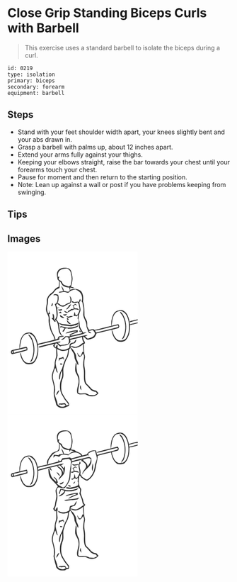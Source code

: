 # Close Grip Standing Biceps Curls with Barbell
> This exercise uses a standard barbell to isolate the biceps during a curl.

``` 
id: 0219 
type: isolation 
primary: biceps 
secondary: forearm 
equipment: barbell 
``` 

## Steps

 - Stand with your feet shoulder width apart, your knees slightly bent and your abs drawn in.
 - Grasp a barbell with palms up, about 12 inches apart.
 - Extend your arms fully against your thighs.
 - Keeping your elbows straight, raise the bar towards your chest until your forearms touch your chest.
 - Pause for moment and then return to the starting position.
 - Note: Lean up against a wall or post if you have problems keeping from swinging.

## Tips


## Images

<svg width="221pt" height="275pt" viewBox="0 0 221 275" xmlns="http://www.w3.org/2000/svg">
  <g fill="#FFF">
    <path d="M0 0h221v114.45c-4 1.11-8.07 1.99-12.15 2.77-.38.43-1.12 1.3-1.5 1.73-1.54-7.01-3.58-15.25-10.38-18.99-3.6-2.25-7.9-.91-11.57.37-4.22 1.83-6.19 6.4-7.55 10.5-1.64 4.73-2.13 9.77-1.68 14.74-9.69 1.55-18.9 5.29-28.61 6.61-2.53-2.45-6.07-.08-9.05-.04-1.05-1.77-2.23-3.47-3.07-5.35-.42-3.22.41-6.6-.84-9.69-1.35-3.32-3.9-6.3-3.93-10.03.01-7.75-.16-15.62-2.44-23.08.69-5.98.55-12.9-3.76-17.58-5.05-3.9-12.51-4.36-18.21-1.63.08-1.04.25-3.13.34-4.17 2.41.68 4.88 1.18 7.39 1.36-1.62-1.82-4.04-2.16-6.27-2.73 1.43-3.87 2.12-7.95 2.62-12.03.6-4.48-1.25-8.77-1.88-13.15-.6-3.9-4.51-6.72-8.34-6.76-5.07-.52-11.09.1-14.29 4.6-3.24 4.38-1.32 9.99-.81 14.91.92 1.03 1.84 2.07 2.75 3.1-.12 3.07-.29 6.14-.56 9.21-1.76.91-3.56 1.78-5.16 2.96-2.69 2.02-3.79 5.55-6.75 7.27-4.93 3.08-8.89 8.56-8.42 14.59.48 5.21-2.28 10.16-1.36 15.35.73 5.17 5.27 9.22 4.45 14.71-.69 5.81 1.29 11.32 2.51 16.91 1.54 6.35 6.4 11.32 7.54 17.83-9.34 3-19.03 4.69-28.5 7.2-1.34-6.41-3.91-13.01-9.08-17.29-3.92-3.17-9.39-1.76-13.52.14-7.27 5.89-8.55 16.16-8.5 24.95-4.13.92-8.25 1.91-12.4 2.75-3.38.75-2.46 8.01 1.25 6.65 8.19-1.97 16.55-3.54 24.48-6.35.32-1.95.28-4.85-1.67-5.86-3.78.55-7.43 1.78-11.15 2.61 1.61-7.36 1.34-15.85 6.83-21.71 2.3-2.83 6.18-2.87 9.42-3.81 3.25 1.88 6.74 3.83 8.62 7.25 6.13 10.87 7.05 24.77 1.6 36.11-1.24 2.44-2.93 4.92-5.47 6.13-3.14.56-6.53 1.15-9.67.26-4.34-2.07-6.69-6.66-8.14-11.02-.81-2.08-1.08-4.54-2.86-6.08.82 6.53 3.17 13.38 8.31 17.77 3.6 3.16 8.8 1.86 13.01 1.05 3.8-1.88 5.81-5.95 7.35-9.69 2.98-7.04 2.48-14.85 2.05-22.3 9.11-1.84 18.1-4.22 27.16-6.32 3.02-.72 6.08-1.43 8.94-2.69.08-1.27-.03-2.55 0-3.81 2.78-.48 5.75-.34 8.28-1.76-1.15-.32-2.3-.61-3.46-.86-1.61-2.52-3.3-5.09-3.9-8.07-1.14-4.26-.56-8.76-1.91-12.99 2.23 1.82 4.7 3.7 7.72 3.71 5.74.25 11.58 2.69 17.24.5 3.11-1.17 8.02-.82 8.64-5.03-4.72 1.8-9.62 3.33-14.68 3.7-3.35-.33-6.64-1.18-10.03-1.26-3.14.1-5.88-1.64-8.92-2.1a85.531 85.531 0 0 0-4.1-5.87c3.64-5.76 1.85-12.55 1.49-18.87 1.36-.58 2.72-1.17 4.04-1.85-.99.23-2.97.69-3.97.93-.66-1.45-1.34-2.89-2.03-4.32l1.56-2.84c3.67 2.85 8.23 7.22 13.16 4.43 2.74-2.16 5.88-3.54 9.1-4.82 3.9-3.44 2.89-9.55-.92-12.63 1.29 3.6 2.18 7.44.82 11.17-2.45.87-5.07 1.46-7.2 3.02-1.55.98-3.11 2.24-5.06 2.15-3.05.3-5.23-2.27-7.53-3.84H84.8c2.27-4.44 2.68-9.55 1.23-14.3-2.72-.91-6.32-1.99-8.31.81 1.24-.12 2.48-.27 3.71-.44l3.78 1.65c-.12 4.79.8 11.87-4.88 13.85 2.82 6.06 2.71 12.77 3.11 19.29-.01 2.81-1.93 5.1-3.09 7.51.57.26 1.73.77 2.3 1.03 4.97 6.05 2.6 14.39 5.76 21.14.94 2.09 2.71 3.62 4.27 5.23-2.85-.64-5.58-.13-7.37 2.43l2.12 1.35c-.56-.15-1.11-.31-1.65-.48-.97 1.49-2.76 1.82-4.29 2.45-.38-4.3-2.9-7.82-4.73-11.57-2.8-5.34-3.56-11.4-4.87-17.2.23-4.85.13-9.75-1.74-14.33l2.26.24c-.71-2.45-1.28-4.94-2.15-7.35l.28 4.28c-.51.64-1.02 1.29-1.54 1.93-1.82-4.61-2.53-9.82-.95-14.6 1.17-3.27.46-6.78 1.06-10.13.91-3.59 3.73-6.31 6.71-8.32 2.83-1.84 4.15-5.12 6.63-7.31 1.8-1.33 3.92-2.12 5.91-3.1.16-3.77.44-7.54.39-11.32 1.96 2.22 3.15 4.98 5.05 7.23 3.19 2.4 7.23 3.33 11.17 3.35.12 2.11 1.36 4.44.09 6.41-2.82 2.08-6.39-.53-9.55-.44.1-3.52-2.1-6.32-4.41-8.72 1.19 2.97 2.43 5.93 3.5 8.95-2.3.4-4.6.84-6.9 1.2-.06.4-.17 1.19-.22 1.59 2.26-.37 4.49-.91 6.76-1.25 2.97-.52 5.73.99 8.62 1.34 1.75-.64 2.82-2.3 4.29-3.36 2.62-1.27 5.47-1.94 8.31-2.52 3.37 1.76 7.07 3.45 8.96 6.97 2.55 3.94 2.8 8.96 1.5 13.38.34.52 1.03 1.55 1.37 2.06.36 3.68 1.65 7.22 1.74 10.93.21 3.26-.35 6.5-.4 9.76.52 6.44 5.68 11.6 5.33 18.19-.06 3.45 2.27 6.3 2.79 9.65.34 2.65 3.39 3.63 5.68 2.95-1.53-1.06-3.1-2.07-4.64-3.09 2.35-.75 4.72-1.43 7.1-2.06 1.28 2.29 4.44 4.49 3.18 7.41-1.95 4.82-7.49 6-11.99 7.18-1.6-1.05-2.97-2.41-4.47-3.59 1.49-.6 2.95-1.28 4.32-2.14-4.48-.47-8.69 1.37-13.02 2.17-5.88 1.2-11.64 2.9-17.52 4.11l.28-2.85c9.5-3.16 20.16-3.09 28.84-8.46-2.05.07-4.07.34-6.08.67-1.91-4.39-5.76-8.04-5.85-13.07-.14-3.31-.55-6.64-2-9.66.26-2.42.39-4.85.71-7.26.51-3.1 2.71-5.77 2.71-8.96-.72-4.3-1.63-8.57-1.99-12.92.74-.65 1.49-1.29 2.24-1.93-.23-.9-.71-2.71-.94-3.62-.92 1.73-1.66 3.54-2.24 5.4-2.41-.63-4.85-.31-7.19.46-1.3-.57-2.59-1.16-3.88-1.75-.24.4-.74 1.18-.98 1.57 3.1 2.05 6.7 1.84 9.97.23 2.58 2.48 2.21 6.38 3.07 9.62 1.24 4.61-1.54 8.75-3.9 12.43-.68-.13-2.03-.38-2.7-.51-.43-1.78-.93-3.55-1.57-5.27-.54 2.4-1.01 4.81-1.51 7.21.66-.15 1.99-.46 2.65-.62l1.99 1.31c.65-.57 1.95-1.72 2.6-2.3-.09 1.95-.1 3.93-.61 5.82 3.24 3.13 1.26 7.96 2.01 11.89.18 4.86 3.4 8.66 6 12.48-4.13 1.88-8.73 2.08-13.05 3.31-2.55.56-5.25 1.74-7.8.59 4.39-1.86 8.83-3.61 13.26-5.38-.06-1.08-.1-2.15-.14-3.22-5.9.27-11.74 1.45-17.34 3.3-1.39.38-2.41 1.44-3.46 2.34 6.33-.99 12.38-3.85 18.89-3.58-3.91 1.96-8.04 3.42-11.9 5.46.2.97.4 1.95.61 2.92-2.48-.2-4.96-.25-7.44-.38-1.39 1.24-2.78 2.49-4.07 3.84-1.25.66-2.49 1.34-3.7 2.07 3.82 1.06 6.36-2.02 8.36-4.71.93.17 2.77.51 3.69.69 1.54 3.48 2.44 7.67.06 10.99-4.38 1.09-8.84 2.01-13.36 2.25a44.692 44.692 0 0 0-4.22-3.7c1.4-.64 4.78.35 4.38-2.12-2.33-.09-4.61.5-6.85 1.04-9.06 2.23-18.14 4.32-27.19 6.59-1.01.47-3.02.42-2.54 2.05 1.45.71 2.99-.07 4.45-.35 7.59-2.19 15.29-4.01 23.01-5.69a322.31 322.31 0 0 1-3.35 3.09c1.11 2.33 2.83 4.48 5.54 4.87-.55 4.39.37 8.8-.03 13.19-1.16 4.28-2.6 8.53-2.72 13.01.06 7.67-5.06 14.37-4.72 22.09.58 7.76 4.65 15.08 3.55 23-1.69 8.34 2.37 16.2 3.98 24.2 3.49 5.58 11.95 6.59 17.31 3.18 1.82-.53 4.75-.85 4.49-3.44-.26-4.58-4.69-7.24-6.79-10.96-2.4-4.58-6.02-8.74-6.46-14.1-.79-6.7-.03-13.67 2.59-19.91 2.19-5.97-.38-12.44 1.29-18.5.78-3.3 2.07-6.45 3.09-9.69.97-3.18 3.31-5.73 4.31-8.9 1.2-3.59 1.46-7.39 1.6-11.15.89-.94 1.78-1.87 2.67-2.81 1.39 3.13 3.32 5.96 5.11 8.87 1.84 2.94.98 6.67 2.3 9.8 1.54 3.68 3.03 7.44 5.57 10.58.95-3.36-.74-6.31-2.11-9.21-1.7-3.42-.71-7.6-2.8-10.87-1.61-2.74-3.07-5.67-5.49-7.8-1.18-1.25-2.87-2.27-2.75-4.29 2.68.97 5.2 3.02 8.22 2.61 4.94-.29 9.33-2.97 13.11-5.97.26 4.28.48 8.57.79 12.86-.49.03-1.48.1-1.97.13-.78 2.32-1.34 4.84-3.02 6.72-2.77-.23-3.98-2.86-4.94-5.08-.19.04-.57.13-.75.17 1.03 2.18 1.4 5.1 3.74 6.31 3.39.28 4.7-3.37 6.28-5.63.77 1.87 2.01 3.73 1.65 5.86-1 6.45-2.26 13.11-.85 19.59 1.91 8.47-.98 17.54 2.64 25.69 2.75 2.9 5.74 5.59 8.16 8.79 2.37 3.21 6.23 4.71 10.08 5.16.74.94 1.47 1.9 2.19 2.86-1.74.92-3.4 2.02-5.24 2.73-2.61.16-5.21-.29-7.81-.37-2.6-1.24-5.19-2.93-8.19-2.74-3.67-.18-7.83 1.31-10.98-1.25.33-4.56.52-9.2 1.99-13.57.15-4.01.38-8.06-.12-12.06-.45-3.52-3.24-6.21-3.7-9.73-.71-4.22-1.49-8.53-.71-12.81-.44-.8-.9-1.59-1.35-2.38-.82 4.62-1.59 9.36-1.08 14.06 1.49 4.87 5.16 8.93 5.45 14.19 1.6 7.9-4.07 15.4-1.94 23.24 4.37 4.72 11.01-.24 15.92 2.97 6.29 3.52 15.8 3.51 20.01-3.17-1.22-1.36-2.29-2.9-3.79-3.97-3.12-.82-6.54-1.38-8.69-4.05-2.6-3.14-5.62-5.9-8.42-8.83-3.22-7.88-.8-16.68-2.3-24.88-1.27-5.92-1.17-12.13.17-18.03.83-3.26-1.44-6.21-1.33-9.45.01-4.61-.12-9.23-.9-13.78.58-.25 1.72-.74 2.3-.98-.05-.86-.09-1.7-.13-2.55-2.33-2.48-2.64-5.91-3.23-9.09 3.56.77 4.94 5.39 8.86 5.32 3.15-.6 6.25-1.54 9.2-2.78 2.65-1.81 3.91-4.98 5.04-7.87 8.48-2.15 17.03-3.98 25.47-6.28.85 7.5 3.82 15.63 10.61 19.67 3.91 1.26 8.66.85 12.33-1.01 7.41-6.59 8.49-17.42 8.35-26.75a82.79 82.79 0 0 0 13.03-2.97V275H0V0m74.13 91.89c.53-.07 1.59-.19 2.12-.26.15-1.5 1.21-3.08.55-4.55-1.77.9-1.89 3.19-2.67 4.81m40.34-3.39c-1.36 1.12-2.52 2.73-4.51 2.1 1.86 1.58 2.82 3.85 2.1 6.27-1.33.06-2.65.11-3.98.16-1.07 1.46-2.61 2.37-4.37 2.75-.64.87-1.26 1.74-1.88 2.62-1.95-.81-3.87-1.74-5.86-2.47 1.05 2.22 3.06 3.47 5.47 3.66 1.53-1.39 3.36-2.4 5.39-2.84.35-.39 1.05-1.16 1.41-1.54 1.83-.25 3.6-.82 5.13-1.89 2.69.14 5.37.52 7.91 1.48-.74-3.51-4.81-2.82-7.48-3-.08-1.51-.84-2.79-1.75-3.95.9-.76 1.8-1.52 2.69-2.28 1.09.5 2.2.98 3.32 1.44-.91-1.12-1.9-2.81-3.59-2.51m-10.87 3.87c-.84 2.2-3.37 3.16-3.88 5.51 3.92-1.74 6.3-5.33 8.39-8.9-2.04.28-3.67 1.51-4.51 3.39m-17.49 5.38c.93 3.38 4.56 1.55 6.87 1.07l-1.11-1.79c-1.83.79-3.8.94-5.76.72m.58 5.99c1.86.11 3.72.16 5.58.21-.8-.92-1.61-1.83-2.42-2.74-1.06.84-2.12 1.67-3.16 2.53m-9.68 1.13c-.47 2.15-.1 4.32.38 6.43L75 112.65c1.83 2.02 3.53 4.15 5.37 6.16 3.23-.29-.13-2.93-.92-4.23-.56-3.13.62-7.77-2.44-9.71m17.43 1.24c1.23 3.15 5.49 2.39 6.44-.55-2.14.22-4.29.4-6.44.55m-5.23 1.03c-.62 3.78 4.17 5.64 7.22 4.63-2.12-1.94-4.84-3.05-7.22-4.63m16.25 2.11c-1.76 1.27-3.76.23-5.63-.08 1.2 1.27 2.69 3.41 4.71 2.48 2.09-1.26 4.81-.86 6.68-2.51-1.89-.34-3.96-.92-5.76.11m-4.44 3.48c-.67 1.38 1.26 3.3 2.62 2.81.46-1.33-1.13-3.76-2.62-2.81m-.2 2.83c-.03 3.3 3.12 7.82 6.84 6.73-2.41-2.11-4.72-4.33-6.84-6.73m16.13 10.73c-5.1 1.59-10.46 2.59-15.82 2.11-3.86-.46-7.43-2.2-11.33-2.46.06.83.18 2.49.25 3.33.35-.5 1.05-1.48 1.4-1.98 1.82.66 3.63 1.35 5.35 2.23-1.1 1.8-2.32 3.51-3.53 5.23l1.46.85c1.53-1.56 2.64-3.43 3.29-5.51 1.15-.21 2.31-.45 3.47-.69 1.08 1.46 2.98.93 4.52.95 4.66-.29 9.38-1.33 13.46-3.67.13-.61.39-1.84.52-2.46-.97.75-1.83 1.71-3.04 2.07m5.39 7.1c-.87 1.14.69 3.35 2.05 2.49-.05-1.4-.73-2.23-2.05-2.49m-87.22 6.84c1.86 3.35 4.98 5.92 6.12 9.67 4.39 11.73 4.32 25.98-2.82 36.64 3.01-.48 4.09-3.5 4.97-5.99 3.62-10.84 3.01-23.05-1.57-33.51-1.5-2.82-3.13-6.37-6.7-6.81m69.1 1.05c.57.58.57.58 0 0m21.48 92.97c-.75-2.71-1.25-5.48-1.26-8.3-2.43 2.29-1.4 6.61 1.26 8.3z"/>
    <path d="M89.46 31.39c3.59-2.93 8.38-2.95 12.77-2.78 2.07 1.84 4.75 3.6 5.08 6.61.69 4.24 2.32 8.46 1.51 12.82-.52 2.94-.73 5.95-1.63 8.8-1.02.76-2.14 1.38-3.23 2.04-2.66-.87-5.35-1.69-7.92-2.83-2.37-1.08-3.2-3.74-4.16-5.95-1.66-.99-3.38-1.94-4.81-3.25-.3-1.71.59-3.3 1.03-4.9-.61.14-1.84.41-2.45.55-.5-3.98.17-8.73 3.81-11.11zM184.49 102.49c3.47-1.82 8.25-3.42 11.65-.63 6.07 3.2 8.13 10.38 9.55 16.58 1.24 9.29 1.25 19.84-4.46 27.75-2.71 3.95-7.91 4.22-12.23 3.85-3.6-1.51-6.44-4.58-8.08-8.08-1.6-3.17-1.96-6.81-3.85-9.84 3.88-1.2 7.88-1.94 11.74-3.2.31-.97.62-1.95.94-2.93-.49-1.13-.98-2.27-1.46-3.4-3.93.76-7.78 1.89-11.71 2.62 1.47-7.78 1.3-17.18 7.91-22.72m6.44-.78c.25 2.45 2.51 3.84 3.69 5.82 7.21 12.39 7.32 28.78-.68 40.84 3.8-.91 4.63-5.32 5.92-8.44 3.07-11.61 1.87-24.72-4.75-34.92-.96-1.58-2.53-2.58-4.18-3.3zM207.13 119.47c4.58-1.37 9.27-2.29 13.87-3.55v3.7c-4.35 1.13-8.79 1.9-13.11 3.18l-.76-3.33z"/>
    <path d="M151.45 133.16c11.66-2.26 23.02-5.97 34.65-8.41 1.73-1.03 3.01 2.05 1.41 2.68-12.13 3.65-24.61 5.92-36.8 9.34-.5-.66-1.5-1.99-2-2.65.35-.51.72-1 1.09-1.49l1.65.53zM106.39 149.19c6.76-1.53 13.69-2.44 20.22-4.9.21 3.32.51 6.88 3.11 9.32-2.12.9-4.07 2.13-5.8 3.65-2.57 2.24-5.89 3.25-9.12 4.09-2.57-.94-5.2-1.89-7.98-1.85.57-3.54 4.32-3.96 7.15-4.65 1.87-1.37 2.32-3.86 2.95-5.96-2.28.41-2.74 3.01-3.9 4.63-2.5.35-5.27.69-7.08 2.66-.57 2.11-.68 4.32-1.02 6.47-3.48 2.38-7.78 3.72-12 3.26-2.74-.59-5.24-1.94-7.85-2.93 0-1.8-.01-3.6-.04-5.4-2.33.27-2.4 2.97-3.41 4.58a313.1 313.1 0 0 1-1.8-2.65c.79-1.45 1.46-2.96 2.02-4.51 3.73-.24 4.87 4.4 8.24 5.37.94-1.14 2.34-1.64 3.81-1.38 4.51-.05 9.69-1.09 12.28-5.21 1.3-1.27.47-3.1.22-4.59zM10.39 167.44c7.38-.79 14.39-3.46 21.7-4.48.16.56.48 1.66.64 2.22-7.08 2.5-14.63 3.49-21.74 5.97l-.6-3.71z"/>
    <path d="M84.02 164.75c2.68.85 5.18 2.22 7.87 3.06 3.72.67 7.45-.55 11.03-1.44-.26 4.3-1.03 8.67-2.83 12.6-3.79 5.75-5.29 12.57-7.5 19.01-2.27 4.09-4.51 8.38-4.86 13.14-.05 1.87-.66 4.16 1.12 5.49 1.25-5.12.37-10.95 4.02-15.26.08 3.23.3 6.49-.06 9.71-.78 3.39-2.78 6.39-3.27 9.86-.97 6.5-.65 13.38 1.95 19.48 2.06 3.31 3.9 6.76 5.91 10.11 2.44 2.6 4.66 5.39 6.38 8.53-1.19.51-2.42.91-3.68 1.19-.99-1.54-1.73-4.53-4.2-3.66-2.78.56-5.63.25-8.42.6-.17.42-.53 1.25-.71 1.66.95-.18 1.9-.35 2.86-.52 3 2.05 7.32-2.14 9.13 1.95-4.03 3.66-10.68 2.34-13.66-2-.47-6.07-3.91-11.35-5.05-17.27-.01-2.69 1.04-5.28.96-7.97-.29-6.02-2.3-11.73-3.64-17.55-1.38-6.5 1.02-13 3.62-18.86 1.93 2.32 1.19 7.12 4.45 8.1-1.64-5.11-2.98-10.32-3.75-15.63.13-4.55 2.33-8.62 3.28-12.98.1-3.81-.69-7.57-.95-11.35m3.49 15.04c-.19 1.81-.35 3.64-.42 5.47.69-1.14 1.35-2.29 2.01-3.43 1.72-.39 3.42-.85 5.09-1.39.67 1.05 1.4 2.06 2.19 3.04-.38-1.88-1.02-3.69-1.7-5.47-2.19 1.27-4.63 1.93-7.17 1.78m1.66 9.34c.15.49.44 1.48.58 1.98.91-.07 2.72-.2 3.63-.27-.28-2.23-2.63-1.51-4.21-1.71m-6.42 53.59c2.94-1.87 3.77-5.36 5.54-8.14-3.63.49-4.65 5.15-5.54 8.14zM8.2 168.31c1.43-.04 1.26 2.4.5 3.15-1.39.01-1.37-2.44-.5-3.15z"/>
  </g>
  <g fill="#333">
    <path d="M85.83 31.9c3.2-4.5 9.22-5.12 14.29-4.6 3.83.04 7.74 2.86 8.34 6.76.63 4.38 2.48 8.67 1.88 13.15-.5 4.08-1.19 8.16-2.62 12.03 2.23.57 4.65.91 6.27 2.73-2.51-.18-4.98-.68-7.39-1.36-.09 1.04-.26 3.13-.34 4.17 5.7-2.73 13.16-2.27 18.21 1.63 4.31 4.68 4.45 11.6 3.76 17.58 2.28 7.46 2.45 15.33 2.44 23.08.03 3.73 2.58 6.71 3.93 10.03 1.25 3.09.42 6.47.84 9.69.84 1.88 2.02 3.58 3.07 5.35 2.98-.04 6.52-2.41 9.05.04 9.71-1.32 18.92-5.06 28.61-6.61-.45-4.97.04-10.01 1.68-14.74 1.36-4.1 3.33-8.67 7.55-10.5 3.67-1.28 7.97-2.62 11.57-.37 6.8 3.74 8.84 11.98 10.38 18.99.38-.43 1.12-1.3 1.5-1.73 4.08-.78 8.15-1.66 12.15-2.77v1.47c-4.6 1.26-9.29 2.18-13.87 3.55l.76 3.33c4.32-1.28 8.76-2.05 13.11-3.18v1.33a82.79 82.79 0 0 1-13.03 2.97c.14 9.33-.94 20.16-8.35 26.75-3.67 1.86-8.42 2.27-12.33 1.01-6.79-4.04-9.76-12.17-10.61-19.67-8.44 2.3-16.99 4.13-25.47 6.28-1.13 2.89-2.39 6.06-5.04 7.87a46.046 46.046 0 0 1-9.2 2.78c-3.92.07-5.3-4.55-8.86-5.32.59 3.18.9 6.61 3.23 9.09.04.85.08 1.69.13 2.55-.58.24-1.72.73-2.3.98.78 4.55.91 9.17.9 13.78-.11 3.24 2.16 6.19 1.33 9.45-1.34 5.9-1.44 12.11-.17 18.03 1.5 8.2-.92 17 2.3 24.88 2.8 2.93 5.82 5.69 8.42 8.83 2.15 2.67 5.57 3.23 8.69 4.05 1.5 1.07 2.57 2.61 3.79 3.97-4.21 6.68-13.72 6.69-20.01 3.17-4.91-3.21-11.55 1.75-15.92-2.97-2.13-7.84 3.54-15.34 1.94-23.24-.29-5.26-3.96-9.32-5.45-14.19-.51-4.7.26-9.44 1.08-14.06.45.79.91 1.58 1.35 2.38-.78 4.28 0 8.59.71 12.81.46 3.52 3.25 6.21 3.7 9.73.5 4 .27 8.05.12 12.06-1.47 4.37-1.66 9.01-1.99 13.57 3.15 2.56 7.31 1.07 10.98 1.25 3-.19 5.59 1.5 8.19 2.74 2.6.08 5.2.53 7.81.37 1.84-.71 3.5-1.81 5.24-2.73-.72-.96-1.45-1.92-2.19-2.86-3.85-.45-7.71-1.95-10.08-5.16-2.42-3.2-5.41-5.89-8.16-8.79-3.62-8.15-.73-17.22-2.64-25.69-1.41-6.48-.15-13.14.85-19.59.36-2.13-.88-3.99-1.65-5.86-1.58 2.26-2.89 5.91-6.28 5.63-2.34-1.21-2.71-4.13-3.74-6.31.18-.04.56-.13.75-.17.96 2.22 2.17 4.85 4.94 5.08 1.68-1.88 2.24-4.4 3.02-6.72.49-.03 1.48-.1 1.97-.13-.31-4.29-.53-8.58-.79-12.86-3.78 3-8.17 5.68-13.11 5.97-3.02.41-5.54-1.64-8.22-2.61-.12 2.02 1.57 3.04 2.75 4.29 2.42 2.13 3.88 5.06 5.49 7.8 2.09 3.27 1.1 7.45 2.8 10.87 1.37 2.9 3.06 5.85 2.11 9.21-2.54-3.14-4.03-6.9-5.57-10.58-1.32-3.13-.46-6.86-2.3-9.8-1.79-2.91-3.72-5.74-5.11-8.87-.89.94-1.78 1.87-2.67 2.81-.14 3.76-.4 7.56-1.6 11.15-1 3.17-3.34 5.72-4.31 8.9-1.02 3.24-2.31 6.39-3.09 9.69-1.67 6.06.9 12.53-1.29 18.5-2.62 6.24-3.38 13.21-2.59 19.91.44 5.36 4.06 9.52 6.46 14.1 2.1 3.72 6.53 6.38 6.79 10.96.26 2.59-2.67 2.91-4.49 3.44-5.36 3.41-13.82 2.4-17.31-3.18-1.61-8-5.67-15.86-3.98-24.2 1.1-7.92-2.97-15.24-3.55-23-.34-7.72 4.78-14.42 4.72-22.09.12-4.48 1.56-8.73 2.72-13.01.4-4.39-.52-8.8.03-13.19-2.71-.39-4.43-2.54-5.54-4.87 1.12-1.02 2.24-2.05 3.35-3.09-7.72 1.68-15.42 3.5-23.01 5.69-1.46.28-3 1.06-4.45.35-.48-1.63 1.53-1.58 2.54-2.05 9.05-2.27 18.13-4.36 27.19-6.59 2.24-.54 4.52-1.13 6.85-1.04.4 2.47-2.98 1.48-4.38 2.12 1.47 1.14 2.89 2.37 4.22 3.7 4.52-.24 8.98-1.16 13.36-2.25 2.38-3.32 1.48-7.51-.06-10.99-.92-.18-2.76-.52-3.69-.69-2 2.69-4.54 5.77-8.36 4.71 1.21-.73 2.45-1.41 3.7-2.07 1.29-1.35 2.68-2.6 4.07-3.84 2.48.13 4.96.18 7.44.38-.21-.97-.41-1.95-.61-2.92 3.86-2.04 7.99-3.5 11.9-5.46-6.51-.27-12.56 2.59-18.89 3.58 1.05-.9 2.07-1.96 3.46-2.34 5.6-1.85 11.44-3.03 17.34-3.3.04 1.07.08 2.14.14 3.22-4.43 1.77-8.87 3.52-13.26 5.38 2.55 1.15 5.25-.03 7.8-.59 4.32-1.23 8.92-1.43 13.05-3.31-2.6-3.82-5.82-7.62-6-12.48-.75-3.93 1.23-8.76-2.01-11.89.51-1.89.52-3.87.61-5.82-.65.58-1.95 1.73-2.6 2.3l-1.99-1.31c-.66.16-1.99.47-2.65.62.5-2.4.97-4.81 1.51-7.21.64 1.72 1.14 3.49 1.57 5.27.67.13 2.02.38 2.7.51 2.36-3.68 5.14-7.82 3.9-12.43-.86-3.24-.49-7.14-3.07-9.62-3.27 1.61-6.87 1.82-9.97-.23.24-.39.74-1.17.98-1.57 1.29.59 2.58 1.18 3.88 1.75 2.34-.77 4.78-1.09 7.19-.46.58-1.86 1.32-3.67 2.24-5.4.23.91.71 2.72.94 3.62-.75.64-1.5 1.28-2.24 1.93.36 4.35 1.27 8.62 1.99 12.92 0 3.19-2.2 5.86-2.71 8.96-.32 2.41-.45 4.84-.71 7.26 1.45 3.02 1.86 6.35 2 9.66.09 5.03 3.94 8.68 5.85 13.07 2.01-.33 4.03-.6 6.08-.67-8.68 5.37-19.34 5.3-28.84 8.46l-.28 2.85c5.88-1.21 11.64-2.91 17.52-4.11 4.33-.8 8.54-2.64 13.02-2.17-1.37.86-2.83 1.54-4.32 2.14 1.5 1.18 2.87 2.54 4.47 3.59 4.5-1.18 10.04-2.36 11.99-7.18 1.26-2.92-1.9-5.12-3.18-7.41-2.38.63-4.75 1.31-7.1 2.06 1.54 1.02 3.11 2.03 4.64 3.09-2.29.68-5.34-.3-5.68-2.95-.52-3.35-2.85-6.2-2.79-9.65.35-6.59-4.81-11.75-5.33-18.19.05-3.26.61-6.5.4-9.76-.09-3.71-1.38-7.25-1.74-10.93-.34-.51-1.03-1.54-1.37-2.06 1.3-4.42 1.05-9.44-1.5-13.38-1.89-3.52-5.59-5.21-8.96-6.97-2.84.58-5.69 1.25-8.31 2.52-1.47 1.06-2.54 2.72-4.29 3.36-2.89-.35-5.65-1.86-8.62-1.34-2.27.34-4.5.88-6.76 1.25.05-.4.16-1.19.22-1.59 2.3-.36 4.6-.8 6.9-1.2-1.07-3.02-2.31-5.98-3.5-8.95 2.31 2.4 4.51 5.2 4.41 8.72 3.16-.09 6.73 2.52 9.55.44 1.27-1.97.03-4.3-.09-6.41-3.94-.02-7.98-.95-11.17-3.35-1.9-2.25-3.09-5.01-5.05-7.23.05 3.78-.23 7.55-.39 11.32-1.99.98-4.11 1.77-5.91 3.1-2.48 2.19-3.8 5.47-6.63 7.31-2.98 2.01-5.8 4.73-6.71 8.32-.6 3.35.11 6.86-1.06 10.13-1.58 4.78-.87 9.99.95 14.6.52-.64 1.03-1.29 1.54-1.93l-.28-4.28c.87 2.41 1.44 4.9 2.15 7.35l-2.26-.24c1.87 4.58 1.97 9.48 1.74 14.33 1.31 5.8 2.07 11.86 4.87 17.2 1.83 3.75 4.35 7.27 4.73 11.57 1.53-.63 3.32-.96 4.29-2.45.54.17 1.09.33 1.65.48l-2.12-1.35c1.79-2.56 4.52-3.07 7.37-2.43-1.56-1.61-3.33-3.14-4.27-5.23-3.16-6.75-.79-15.09-5.76-21.14-.57-.26-1.73-.77-2.3-1.03 1.16-2.41 3.08-4.7 3.09-7.51-.4-6.52-.29-13.23-3.11-19.29 5.68-1.98 4.76-9.06 4.88-13.85l-3.78-1.65c-1.23.17-2.47.32-3.71.44 1.99-2.8 5.59-1.72 8.31-.81 1.45 4.75 1.04 9.86-1.23 14.3h1.62c2.3 1.57 4.48 4.14 7.53 3.84 1.95.09 3.51-1.17 5.06-2.15 2.13-1.56 4.75-2.15 7.2-3.02 1.36-3.73.47-7.57-.82-11.17 3.81 3.08 4.82 9.19.92 12.63-3.22 1.28-6.36 2.66-9.1 4.82-4.93 2.79-9.49-1.58-13.16-4.43l-1.56 2.84c.69 1.43 1.37 2.87 2.03 4.32 1-.24 2.98-.7 3.97-.93-1.32.68-2.68 1.27-4.04 1.85.36 6.32 2.15 13.11-1.49 18.87 1.45 1.89 2.81 3.86 4.1 5.87 3.04.46 5.78 2.2 8.92 2.1 3.39.08 6.68.93 10.03 1.26 5.06-.37 9.96-1.9 14.68-3.7-.62 4.21-5.53 3.86-8.64 5.03-5.66 2.19-11.5-.25-17.24-.5-3.02-.01-5.49-1.89-7.72-3.71 1.35 4.23.77 8.73 1.91 12.99.6 2.98 2.29 5.55 3.9 8.07 1.16.25 2.31.54 3.46.86-2.53 1.42-5.5 1.28-8.28 1.76-.03 1.26.08 2.54 0 3.81-2.86 1.26-5.92 1.97-8.94 2.69-9.06 2.1-18.05 4.48-27.16 6.32.43 7.45.93 15.26-2.05 22.3-1.54 3.74-3.55 7.81-7.35 9.69-4.21.81-9.41 2.11-13.01-1.05-5.14-4.39-7.49-11.24-8.31-17.77 1.78 1.54 2.05 4 2.86 6.08 1.45 4.36 3.8 8.95 8.14 11.02 3.14.89 6.53.3 9.67-.26 2.54-1.21 4.23-3.69 5.47-6.13 5.45-11.34 4.53-25.24-1.6-36.11-1.88-3.42-5.37-5.37-8.62-7.25-3.24.94-7.12.98-9.42 3.81-5.49 5.86-5.22 14.35-6.83 21.71 3.72-.83 7.37-2.06 11.15-2.61 1.95 1.01 1.99 3.91 1.67 5.86-7.93 2.81-16.29 4.38-24.48 6.35-3.71 1.36-4.63-5.9-1.25-6.65 4.15-.84 8.27-1.83 12.4-2.75-.05-8.79 1.23-19.06 8.5-24.95 4.13-1.9 9.6-3.31 13.52-.14 5.17 4.28 7.74 10.88 9.08 17.29 9.47-2.51 19.16-4.2 28.5-7.2-1.14-6.51-6-11.48-7.54-17.83-1.22-5.59-3.2-11.1-2.51-16.91.82-5.49-3.72-9.54-4.45-14.71-.92-5.19 1.84-10.14 1.36-15.35-.47-6.03 3.49-11.51 8.42-14.59 2.96-1.72 4.06-5.25 6.75-7.27 1.6-1.18 3.4-2.05 5.16-2.96.27-3.07.44-6.14.56-9.21-.91-1.03-1.83-2.07-2.75-3.1-.51-4.92-2.43-10.53.81-14.91m3.63-.51c-3.64 2.38-4.31 7.13-3.81 11.11.61-.14 1.84-.41 2.45-.55-.44 1.6-1.33 3.19-1.03 4.9 1.43 1.31 3.15 2.26 4.81 3.25.96 2.21 1.79 4.87 4.16 5.95 2.57 1.14 5.26 1.96 7.92 2.83 1.09-.66 2.21-1.28 3.23-2.04.9-2.85 1.11-5.86 1.63-8.8.81-4.36-.82-8.58-1.51-12.82-.33-3.01-3.01-4.77-5.08-6.61-4.39-.17-9.18-.15-12.77 2.78m95.03 71.1c-6.61 5.54-6.44 14.94-7.91 22.72 3.93-.73 7.78-1.86 11.71-2.62.48 1.13.97 2.27 1.46 3.4-.32.98-.63 1.96-.94 2.93-3.86 1.26-7.86 2-11.74 3.2 1.89 3.03 2.25 6.67 3.85 9.84 1.64 3.5 4.48 6.57 8.08 8.08 4.32.37 9.52.1 12.23-3.85 5.71-7.91 5.7-18.46 4.46-27.75-1.42-6.2-3.48-13.38-9.55-16.58-3.4-2.79-8.18-1.19-11.65.63m-33.04 30.67l-1.65-.53c-.37.49-.74.98-1.09 1.49.5.66 1.5 1.99 2 2.65 12.19-3.42 24.67-5.69 36.8-9.34 1.6-.63.32-3.71-1.41-2.68-11.63 2.44-22.99 6.15-34.65 8.41m-45.06 16.03c.25 1.49 1.08 3.32-.22 4.59-2.59 4.12-7.77 5.16-12.28 5.21-1.47-.26-2.87.24-3.81 1.38-3.37-.97-4.51-5.61-8.24-5.37-.56 1.55-1.23 3.06-2.02 4.51.59.88 1.19 1.76 1.8 2.65 1.01-1.61 1.08-4.31 3.41-4.58.03 1.8.04 3.6.04 5.4 2.61.99 5.11 2.34 7.85 2.93 4.22.46 8.52-.88 12-3.26.34-2.15.45-4.36 1.02-6.47 1.81-1.97 4.58-2.31 7.08-2.66 1.16-1.62 1.62-4.22 3.9-4.63-.63 2.1-1.08 4.59-2.95 5.96-2.83.69-6.58 1.11-7.15 4.65 2.78-.04 5.41.91 7.98 1.85 3.23-.84 6.55-1.85 9.12-4.09a21.51 21.51 0 0 1 5.8-3.65c-2.6-2.44-2.9-6-3.11-9.32-6.53 2.46-13.46 3.37-20.22 4.9m-96 18.25l.6 3.71c7.11-2.48 14.66-3.47 21.74-5.97-.16-.56-.48-1.66-.64-2.22-7.31 1.02-14.32 3.69-21.7 4.48m73.63-2.69c.26 3.78 1.05 7.54.95 11.35-.95 4.36-3.15 8.43-3.28 12.98.77 5.31 2.11 10.52 3.75 15.63-3.26-.98-2.52-5.78-4.45-8.1-2.6 5.86-5 12.36-3.62 18.86 1.34 5.82 3.35 11.53 3.64 17.55.08 2.69-.97 5.28-.96 7.97 1.14 5.92 4.58 11.2 5.05 17.27 2.98 4.34 9.63 5.66 13.66 2-1.81-4.09-6.13.1-9.13-1.95-.96.17-1.91.34-2.86.52.18-.41.54-1.24.71-1.66 2.79-.35 5.64-.04 8.42-.6 2.47-.87 3.21 2.12 4.2 3.66 1.26-.28 2.49-.68 3.68-1.19-1.72-3.14-3.94-5.93-6.38-8.53-2.01-3.35-3.85-6.8-5.91-10.11-2.6-6.1-2.92-12.98-1.95-19.48.49-3.47 2.49-6.47 3.27-9.86.36-3.22.14-6.48.06-9.71-3.65 4.31-2.77 10.14-4.02 15.26-1.78-1.33-1.17-3.62-1.12-5.49.35-4.76 2.59-9.05 4.86-13.14 2.21-6.44 3.71-13.26 7.5-19.01 1.8-3.93 2.57-8.3 2.83-12.6-3.58.89-7.31 2.11-11.03 1.44-2.69-.84-5.19-2.21-7.87-3.06M8.2 168.31c-.87.71-.89 3.16.5 3.15.76-.75.93-3.19-.5-3.15z"/>
    <path d="M74.13 91.89c.78-1.62.9-3.91 2.67-4.81.66 1.47-.4 3.05-.55 4.55-.53.07-1.59.19-2.12.26zM114.47 88.5c1.69-.3 2.68 1.39 3.59 2.51-1.12-.46-2.23-.94-3.32-1.44-.89.76-1.79 1.52-2.69 2.28.91 1.16 1.67 2.44 1.75 3.95 2.67.18 6.74-.51 7.48 3-2.54-.96-5.22-1.34-7.91-1.48-1.53 1.07-3.3 1.64-5.13 1.89-.36.38-1.06 1.15-1.41 1.54-2.03.44-3.86 1.45-5.39 2.84-2.41-.19-4.42-1.44-5.47-3.66 1.99.73 3.91 1.66 5.86 2.47.62-.88 1.24-1.75 1.88-2.62 1.76-.38 3.3-1.29 4.37-2.75 1.33-.05 2.65-.1 3.98-.16.72-2.42-.24-4.69-2.1-6.27 1.99.63 3.15-.98 4.51-2.1z"/>
    <path d="M103.6 92.37c.84-1.88 2.47-3.11 4.51-3.39-2.09 3.57-4.47 7.16-8.39 8.9.51-2.35 3.04-3.31 3.88-5.51zM86.11 97.75c1.96.22 3.93.07 5.76-.72l1.11 1.79c-2.31.48-5.94 2.31-6.87-1.07zM86.69 103.74c1.04-.86 2.1-1.69 3.16-2.53.81.91 1.62 1.82 2.42 2.74-1.86-.05-3.72-.1-5.58-.21zM190.93 101.71c1.65.72 3.22 1.72 4.18 3.3 6.62 10.2 7.82 23.31 4.75 34.92-1.29 3.12-2.12 7.53-5.92 8.44 8-12.06 7.89-28.45.68-40.84-1.18-1.98-3.44-3.37-3.69-5.82zM77.01 104.87c3.06 1.94 1.88 6.58 2.44 9.71.79 1.3 4.15 3.94.92 4.23-1.84-2.01-3.54-4.14-5.37-6.16l2.39-1.35c-.48-2.11-.85-4.28-.38-6.43zM94.44 106.11c2.15-.15 4.3-.33 6.44-.55-.95 2.94-5.21 3.7-6.44.55zM89.21 107.14c2.38 1.58 5.1 2.69 7.22 4.63-3.05 1.01-7.84-.85-7.22-4.63zM105.46 109.25c1.8-1.03 3.87-.45 5.76-.11-1.87 1.65-4.59 1.25-6.68 2.51-2.02.93-3.51-1.21-4.71-2.48 1.87.31 3.87 1.35 5.63.08zM101.02 112.73c1.49-.95 3.08 1.48 2.62 2.81-1.36.49-3.29-1.43-2.62-2.81zM100.82 115.56c2.12 2.4 4.43 4.62 6.84 6.73-3.72 1.09-6.87-3.43-6.84-6.73zM116.95 126.29c1.21-.36 2.07-1.32 3.04-2.07-.13.62-.39 1.85-.52 2.46-4.08 2.34-8.8 3.38-13.46 3.67-1.54-.02-3.44.51-4.52-.95-1.16.24-2.32.48-3.47.69-.65 2.08-1.76 3.95-3.29 5.51l-1.46-.85c1.21-1.72 2.43-3.43 3.53-5.23-1.72-.88-3.53-1.57-5.35-2.23-.35.5-1.05 1.48-1.4 1.98-.07-.84-.19-2.5-.25-3.33 3.9.26 7.47 2 11.33 2.46 5.36.48 10.72-.52 15.82-2.11zM122.34 133.39c1.32.26 2 1.09 2.05 2.49-1.36.86-2.92-1.35-2.05-2.49zM35.12 140.23c3.57.44 5.2 3.99 6.7 6.81 4.58 10.46 5.19 22.67 1.57 33.51-.88 2.49-1.96 5.51-4.97 5.99 7.14-10.66 7.21-24.91 2.82-36.64-1.14-3.75-4.26-6.32-6.12-9.67zM104.22 141.28c.57.58.57.58 0 0zM87.51 179.79c2.54.15 4.98-.51 7.17-1.78.68 1.78 1.32 3.59 1.7 5.47-.79-.98-1.52-1.99-2.19-3.04-1.67.54-3.37 1-5.09 1.39-.66 1.14-1.32 2.29-2.01 3.43.07-1.83.23-3.66.42-5.47zM89.17 189.13c1.58.2 3.93-.52 4.21 1.71-.91.07-2.72.2-3.63.27-.14-.5-.43-1.49-.58-1.98zM125.7 234.25c-2.66-1.69-3.69-6.01-1.26-8.3.01 2.82.51 5.59 1.26 8.3zM82.75 242.72c.89-2.99 1.91-7.65 5.54-8.14-1.77 2.78-2.6 6.27-5.54 8.14z"/>
  </g>
</svg>

<svg width="221pt" height="275pt" viewBox="0 0 221 275" xmlns="http://www.w3.org/2000/svg">
  <g fill="#FFF">
    <path d="M0 0h221v46.52c-5.06.83-10.11 1.91-14.89 3.82-1.55-6.38-3.43-13.47-8.99-17.57-4.32-3.28-10.4-1.72-14.62.83-6.31 6.11-7.6 15.71-7.32 24.1-6.8 1.6-13.57 3.34-20.3 5.2-1.49.23-2.56 1.31-3.6 2.28 9.72-1.53 19.08-4.79 28.66-7.03 2.59-.39 5.86-2.56 7.88.15-1.29 1.5-3.28 1.87-5.06 2.45-10.15 2.96-20.56 4.87-30.69 7.88-.63-2.44-1.2-4.91-1.63-7.39-6.09-1.24-12.65.84-15.66 6.53-2.49.72-5.02 1.31-7.55 1.88-2.63-5.49-9.53-5.2-13.44-9.23-2.02-.32-4.04-.62-6.06-.95 1.28-3.98 2.09-8.1 2.6-12.24.58-4.48-1.18-8.78-1.86-13.13-.61-3.92-4.5-6.77-8.37-6.79-5.05-.54-11.03.1-14.24 4.55-3.28 4.37-1.34 10-.85 14.92.92 1.04 1.85 2.09 2.77 3.14-.33 4.26.63 9.66-3.64 12.29-2.78.54-5.28 1.89-7.81 3.11-3.12 3.33-5.49 7.23-7.82 11.13-1.44 2.42-1.73 5.38-.9 8.07.29-.18.89-.55 1.19-.74.76-2.62.11-5.73 2.03-7.93 2.85-3.74 5.23-8.09 9.32-10.66 2.27-1.54 5.06-2.14 7.28-3.76 1.82-3.51 1.15-7.73 1.32-11.55 1.91 2.28 3.14 5.04 5.11 7.27 3.25 2.26 7.19 3.38 11.14 3.36.12.79.35 2.37.46 3.16.5-1.03 1-2.06 1.49-3.1 1.99.62 3.99 1.21 5.99 1.8-3.6.87-6.65 2.9-9.24 5.48-2.74-.2-5.38-1.05-8.11-1.39-.07-3.48-2.15-6.29-4.5-8.65 1.25 2.95 2.47 5.92 3.54 8.95-2.49.55-5.01 1.03-7.57 1.04l.12 1.36c-2.78-.48-5.61-.51-8.43-.47-.36 1.58-.7 3.17-.98 4.76 1.07-1.06 2.12-2.14 3.16-3.24 2.33.18 4.61.69 6.71 1.75 1.28-1.37 2.48-3.06 4.48-3.38 3.75-1.36 7.51.7 11.29.71 5.34-6.28 17.21-6.79 21.74.73-5.57 1.62-11.17 3.14-16.76 4.67-.59-.44-1.77-1.31-2.37-1.75-4.24.64-8.55.71-12.78 1.45-1.07 1.27-1.74 2.81-2.53 4.26l-2.12.84c-.68-.96-1.37-1.91-2.07-2.85l-.08 3.19c-5.63 1.34-11.18 2.99-16.73 4.62-6.18 1.19-12.31 2.68-18.38 4.36-1.19-6.19-3.4-12.59-8.47-16.69-3.77-3.76-9.74-2.51-13.96-.31-7.52 5.69-8.82 16.11-8.56 24.9-4.25 1.05-8.55 1.94-12.79 3.03-2.14 1.3-1.93 5.74.48 6.58 8.67-1.75 17.33-3.87 25.75-6.55.5-2.1-.34-4.17-.78-6.19-4.04.89-8.04 1.93-12.07 2.84 1.29-7.14 1.05-15.27 6.23-21.01 2.26-3.2 6.39-3.47 9.84-4.5 3.97 2.26 7.96 4.96 9.96 9.25 4.21 9.23 4.99 20.01 2.21 29.77-1.16 4.13-3.33 8.42-7.31 10.44-4.11.82-9.33 1.78-12.47-1.8-4.44-4-5.17-10.23-8.17-15.1.66 7.52 4.11 15.73 11.06 19.4 5.01.89 11.37.58 14.53-4.06 4.75-6.74 5.67-15.36 5.31-23.39 6.41-1.33 12.78-2.98 18.96-5.16.6 2.34 2.15 4.19 4.2 5.44-.5-2.11-1.29-4.18-3.04-5.56 3.92-.6 7.8-1.52 11.57-2.78 1.78-.32 3.57-.68 5.35-1.05 1.67 2.44 4.08 4.34 5.5 6.95.52 2.22.18 4.52.17 6.77-.42-5.86-5.05-10.18-9.98-12.72-.14.35-.41 1.05-.55 1.41 3.38 2.56 7.82 5.44 7.82 10.19 1.05 5.16-5.54 7.15-5.01 12.28 3.16-4.83 9.15-7.99 9.87-14.16.6-3.13.77-6.33.5-9.51-.76 1.21-1.38 2.48-1.96 3.78-1.42-1.82-2.99-3.51-4.63-5.13 1.66-.77 3.37-1.55 4.6-2.96-6.32.75-12.44 2.68-18.63 4.1-8.26 2.21-16.71 3.75-24.81 6.52-.09-1.15-.17-2.29-.26-3.44 13.63-3.09 27.16-6.59 40.69-10.1.25-1.03.5-2.06.76-3.09 3.69-.72 7.4-1.94 11.2-1.71 1.68 1.36 4.11 2.97 3.49 5.48-.82 7.68-2.27 15.28-2.75 22.98-.25 6.37-2.89 12.49-6.85 17.42-.92 1.36-2.57 1.82-3.96 2.55-3.83-2.25-8.22-3.79-10.96-7.5.55-.25 1.66-.75 2.21-1-1.04-4.1-3.26-8.2-7.54-9.58 1.59 2.53 5.8 5.04 4.4 8.32-2.18-2.35-4.78-4.28-6.76-6.81-2.86-4.56-3.4-10.05-4.95-15.09-.33-.1-.99-.31-1.32-.41-.11 6.55.71 14.04 5.75 18.79 3.48 3.66 7.1 7.2 10.3 11.11-1.3 2.43-3.46 4.58-3.83 7.4.08 3.68 1.74 7.21 1.25 10.94-.53 4.17-1.95 8.19-2.22 12.41-.13 2.87-2.05 5.11-3.17 7.62 1.01 1.54 2.26 2.91 3.45 4.32.48-.37 1.44-1.12 1.92-1.49-.85 5.92 1.21 12.09-1.13 17.79-1.52 4.45-1.53 9.17-2.11 13.78-1.85 7-5.73 14.06-3.71 21.49 2 7.89 4.51 16.05 2.28 24.2 1.15 5.33 2.18 10.64 3.95 15.81.03 3.97 3.33 6.67 6.83 7.79 2.95.71 6 .43 8.99.19.65-.56 1.3-1.12 1.95-1.67 1.43-.57 3.56-.23 4.39-1.78.25-1.26.24-2.55.33-3.81-4.79-5.84-9.35-11.97-12.34-18.93-2.16-7.75-1.27-16.22 1.68-23.65 2.3-6.22-.48-13 1.5-19.28 1.53-5.01 2.91-10.17 5.72-14.64 2.57-4.37 2.9-9.56 3.15-14.51.88-.91 1.76-1.83 2.64-2.74 1.43 3.12 3.36 5.98 5.13 8.91 1.78 2.93 1.01 6.59 2.27 9.7 1.48 3.75 3.14 7.48 5.6 10.71.75-3.09-.42-5.92-1.81-8.59-1.61-3.02-1.35-6.54-2.26-9.76-1.04-2.48-2.53-4.75-4.03-6.98-1.6-2.42-4.48-3.91-5.19-6.9 2.74.91 5.3 2.94 8.34 2.59 4.94-.3 9.31-3 13.12-5.97.26 4.29.48 8.58.78 12.87-.48.02-1.44.07-1.93.1-.72 2.04-1.25 4.2-2.46 6.03-2.71 1.98-4.53-2.4-5.61-4.33-.18.04-.52.13-.69.17 1.05 2.18 1.48 5.03 3.77 6.31 3.4.12 4.69-3.47 6.39-5.72.86 2.21 2 4.52 1.4 6.97-.93 4.54-1.3 9.16-1.37 13.79.45 4.7 1.71 9.33 1.4 14.09-.31 5.47-.26 11.18 1.88 16.3 2.92 3.06 5.99 5.99 8.61 9.33 2.36 2.98 6.1 4.15 9.72 4.7.7.94 1.4 1.89 2.1 2.85-1.74.89-3.39 1.98-5.23 2.67-2.61.2-5.21-.27-7.81-.35-5.09-3.66-11.36-2.65-17.19-2.47l-1.96-1.81c.33-4.34.42-8.78 1.92-12.91.15-5.07.88-10.43-.95-15.28-3.45-5.88-4.28-13-3.55-19.69-.44-.8-.89-1.59-1.34-2.38-.82 4.62-1.6 9.36-1.07 14.06 1.5 4.84 5.11 8.91 5.44 14.14 1.62 7.92-4.09 15.45-1.92 23.32 4.41 4.63 11.03-.25 15.96 2.97 6.32 3.43 15.61 3.47 19.95-3.12-1.2-1.41-2.4-2.82-3.61-4.21-4.44-.09-8.28-2.56-10.85-6.06-2.34-3.38-6.88-5.24-7.5-9.65-1.38-7.23-.09-14.68-1.26-21.94-1.21-5.87-1.14-12.02.16-17.87.81-3.28-1.32-6.28-1.28-9.53-.04-4.45-.18-8.91-.78-13.33 1.09-1.06 2.06-2.23 2.68-3.63-1.41-1.44-2.87-2.99-2.99-5.12-.74-4.99-3.37-9.39-4.71-14.21-.19-2.58 1.38-5.13.61-7.71-4.77-6.23-4.15-14.71-3.14-22.06.7-.09 1.41-.17 2.13-.25-.09 2.68 2.57 3.77 4.34 5.15 2.37 1.52 4.86 3.9 7.93 3.02 7.53-4.26 11.85-12.52 13.52-20.78.85-7.08 3.34-13.87 3.35-21.07 7.44-1.96 14.92-3.84 22.43-5.55l.42.6c1.3 7.06 4 14.66 10.34 18.69 3.78 1.48 8.19.61 11.9-.6 7.85-6.46 8.9-17.66 8.77-27.15 4.78-.75 9.49-1.93 14.11-3.38V275H0V0m34.83 73.01c1.66 3.26 4.72 5.63 5.93 9.16 4.77 11.82 4.85 26.36-2.42 37.2 3.3-.52 4.32-3.98 5.21-6.71 3.23-10.61 2.58-22.44-1.91-32.6-1.49-2.94-3.24-6.38-6.81-7.05m48.39 24.82c1.85 2.33 3.16 5.34 5.92 6.74-.88-3-2.83-5.77-5.92-6.74m5.12 19.61c2.28 2.92 6.66-.4 6.99-3.36-2.24 1.3-4.59 2.39-6.99 3.36m34.38 112.83c.9 1.41 1.8 2.82 2.89 4.1-.59-2.82-1.1-5.65-1.32-8.53-.66 1.43-1.12 2.92-1.57 4.43z"/>
    <path d="M89.5 31.36c3.6-2.91 8.4-2.92 12.79-2.76 2.67 2.12 5.32 4.68 5.38 8.36 2.08 6.71 1.44 13.91-.96 20.45l-2.8 1.4c-2.88-.91-5.84-1.7-8.54-3.09-1.86-1.36-2.63-3.59-3.49-5.61-1.72-1.04-3.39-2.13-5.06-3.24.35-1.66.77-3.31 1.22-4.95-.61.15-1.82.46-2.42.61-.42-4.01.17-8.8 3.88-11.17zM182.03 36.01c2.29-3.09 6.47-2.79 9.8-3.82 2.92 1.58 6.16 3.05 7.95 6.01 5.5 8.58 6.36 19.37 4.84 29.23-1.1 6.21-3.97 13.38-10.77 15.01.01-.82.03-1.63.06-2.45 2.97-.68 3.62-4.06 4.57-6.49 2.82-9.76 2.53-20.53-1.06-30.06-1.52-3.79-3.41-8.08-7.53-9.6.6 2.76 3.18 4.38 4.4 6.83 3.81 6.92 4.98 15.04 4.53 22.85-.67 5.55-1.56 11.54-5.43 15.86-.04.64-.11 1.92-.14 2.56-6.54 2.23-11.77-3.94-13.81-9.43-.79-2.72-2.45-5.42-2.23-8.3 3.45-1.36 7.16-1.94 10.71-3.03.33-1.03.67-2.05 1.01-3.08-.56-1.15-1.11-2.31-1.66-3.46-3.91.99-7.82 1.97-11.73 2.96 1.69-7.28 1.33-15.57 6.49-21.59zM206.08 51.5c4.96-.91 9.78-3.51 14.91-2.77l.01-.36v2.89c-4.71 1.41-9.55 2.31-14.28 3.65l-.64-3.41zM137.91 65.88c3.07-2.39 6.9-3.77 10.76-4.23.82 4.16 2.34 8.17 3.06 12.35-.1 4.32-2.85 8.07-3.21 12.4-1 9.04-4.74 18.57-12.64 23.67-.65.06-1.96.16-2.61.21-2.51-2.93-7.98-3.54-8.17-8.05-.42-.03-1.27-.1-1.69-.14 1.96-5.7-1.6-11.19-1.19-16.9.65-.84 1.34-1.64 2.06-2.42-.51-1-1.01-2-1.53-3-.59 1.78-1.16 3.56-1.65 5.38-2.14-1.69-4.74-.05-7.11.03-1.44-.29-2.84-.71-4.27-1.04 1.85 4.75 7.29 1.67 10.88 1.45-.01 3.93 1.34 7.65 1.73 11.52.31 3.95-2.29 7.17-4.18 10.37-.7-.13-2.11-.38-2.82-.51-.22-2.14-.86-4.19-1.65-6.18-.49 2.62.08 5.89-2.13 7.82-1.06.3-2.17.13-3.24.15.4.69.81 1.38 1.21 2.08 1.65-.68 3.22-1.53 4.68-2.56.99.39 1.99.79 2.98 1.2.55-.55 1.67-1.66 2.22-2.21.08 1.35.24 4.07.31 5.42-.37.01-1.13.02-1.51.03 2.33 1.41 2.33 5.11 1.59 7.32-3.73 2.61-8.45 2.89-12.78 3.83-2.76.45-5.88-1.8-8.12.63 6.73 3.65 14.19.4 20.87-1.58 1.07 1.12 2.16 2.21 3.28 3.28.43 2.67-.2 5.31-.99 7.85 2.01 4.54 4.4 9.05 5.01 14.05.08 2.17 1.39 3.9 2.66 5.54-4.31 1.6-7.17 5.66-11.69 6.83-3.75 1.36-7.47-.89-11.22-1.08.71-3.45 4.41-3.83 7.21-4.58 2.13-2.05 3.12-5.11 3.6-7.97-1.94 1.9-3.29 4.28-4.57 6.65-2.33.34-4.67.81-6.76 1.93-1.25 2.11-.82 4.85-1.36 7.24-5.4 3.89-12.89 4.49-18.55.74-.72 2.26 1.89 3.08 3.5 3.76 4.23 1.87 8.87.17 13.12-.74-.54 5.5-1.52 11.19-4.81 15.8-2.4 5.04-3.82 10.5-5.62 15.77-2.12 3.96-4.34 8.02-4.78 12.57-.12 2.08-.67 4.49 1 6.15 1.27-5.21.53-11.03 4.06-15.51.1 3.29.34 6.6-.05 9.88-.7 3.08-2.42 5.84-3.08 8.93-1.58 8.65-.65 18.21 4.76 25.41 1.98 4.97 6.4 8.25 8.88 12.9.01 1.85-1.94 1.55-3.22 1.88-1.05-1.48-1.73-4.42-4.16-3.61-2.79.5-5.72.08-8.44.68-.21.39-.64 1.15-.86 1.54.98-.16 1.95-.32 2.92-.48 3.04 1.9 7.3-2.04 9.23 1.92-4.09 3.63-10.72 2.38-13.74-1.99-.46-6.03-3.85-11.27-5.01-17.14-.09-2.75 1-5.38.91-8.12-.26-6.02-2.3-11.73-3.63-17.55-1.38-6.53 1.04-13.05 3.68-18.92 1.65 2.65 1.37 6.74 4.35 8.41-1.42-5.24-2.99-10.46-3.69-15.85.16-3.87 1.64-7.47 2.81-11.1 1.73-4.88-1.71-10.13.43-14.89.35-1.87.08-3.8.12-5.69-2.16.7-2.55 3.14-3.68 4.82-2.89-2.76.75-5.69.9-8.75.52-5.22 3.09-10.11 2.41-15.45.27-4.05-2.44-8.07-.56-12 .25-1.66 1.98-1.95 3.23-2.58 3.26 1.01 7.65 3.03 10.67.56 2.74-3.67 5.26-7.57 7.19-11.73 2.63-6.09 1.1-12.88 2.65-19.19.89-3.81-.42-8.2 1.62-11.64 6.81-3.03 14.44-3.61 21.56-5.75 3.41-.76 7.52-2.96 10.36.27-.05 4.47-2.65 8.52-5.2 12.04-.74-2.15-1.34-4.47-3.14-6-1.58-1.81-4.26-2.82-4.65-5.45-1.27.54-2.54 1.1-3.8 1.66 3.99 2.33 9.57 5.23 8.85 10.73-1.81 4.5-6.59 7.88-6.38 13.11 2.59-8.11 11.96-11.21 14.79-19.14 1-2.89.56-6.01.19-8.97-1.11-.63-2.21-1.27-3.37-1.8-5.62.89-11.03 2.86-16.66 3.73-4.46.61-8.59 2.52-13 3.36-.02-.74-.05-2.23-.06-2.97 9.18-2.22 18.25-4.81 27.41-7.09l1.44.84c-.25-1.39-1.6-3.15.08-4.14m6.45 30.25c.74-4.36 1.41-8.97.42-13.33-1.26 4.14-2.56 9.34-.42 13.33m-29.83-7.58c-1.4 1-2.61 2.44-4.51 2.17 1.84 1.49 2.64 3.7 2.13 6.04-1.5.17-3.01.36-4.51.57 1.01 3 3.97 1.08 5.76-.02 2.71.17 5.39.61 7.98 1.42-1.01-3.32-4.76-2.78-7.48-2.95-.36-1.44-1.03-2.76-1.83-4 .88-.71 1.76-1.43 2.64-2.16 1.16.46 2.32.89 3.5 1.3-1.09-.87-2.04-2.75-3.68-2.37m-2.33 29.65c1.21-1.33 2.24-2.81 2.92-4.48-1.88.78-3.49 2.24-2.92 4.48m-9.53 1.5c.9 1.72 3.47 4.21 5.09 1.82-1.61-.8-3.21-1.88-5.09-1.82m2.25 8.79c-5.11.29-9.91-1.72-14.92-2.33-1.07 2.56-2.14 5.14-2.59 7.9.43.14 1.31.43 1.75.57-.06-2.67.85-5.14 2.21-7.39 1.83.7 3.67 1.4 5.45 2.22-1.77 4.84-6.93 6.22-10.29 9.5 4.99-.73 10.4-3.82 11.53-9.1 4.64.66 9.43.79 14-.37 3.04-.83 6.56-1.42 8.32-4.37-5.01 1.64-10.13 3.34-15.46 3.37m-3.94 7.94c-1.04.31-1.57 1.33-2.25 2.1 3.7-.95 7.4-1.89 11.11-2.81 2.42-.58 4.95-1.46 7.41-.58-4.92 2.34-11.02 3.41-14.41 8.06 5.45-2.58 10.91-5.13 16.59-7.21-.05-1.04-.09-2.08-.12-3.12-6.25.12-12.43 1.53-18.33 3.56m-4.86 8.88c3.73 2.07 7.9.01 11.84-.12 3.72-.04 7.4-.61 11.07-1.22 1.01-.95 2.02-1.92 3-2.91-8.35 2.94-17.34 2.39-25.91 4.25m-8.64 34.51c-.16 1.79-.3 3.59-.33 5.39.65-1.13 1.3-2.25 1.93-3.38 1.72-.41 3.43-.86 5.13-1.37.62 1.03 1.19 2.15 2.32 2.71-.56-1.73-1.22-3.42-1.89-5.11-2.21 1.22-4.63 1.84-7.16 1.76m1.74 9.21c.15.53.44 1.59.58 2.13l3.71-.4c-.63-1.94-2.7-1.52-4.29-1.73m-6.55 53.73c2.95-1.92 4-5.35 5.47-8.34-3.48 1.08-4.51 5.26-5.47 8.34zM10.55 100.46c7.44-.97 14.54-3.56 21.94-4.7.04.61.1 1.84.13 2.46-7.04 2.31-14.45 3.42-21.44 5.94-.16-.92-.48-2.77-.63-3.7zM8.22 101.35c1.45-.16 1.37 2.35.56 3.07-1.4.11-1.34-2.35-.56-3.07z"/>
  </g>
  <g fill="#333">
    <path d="M85.86 31.86c3.21-4.45 9.19-5.09 14.24-4.55 3.87.02 7.76 2.87 8.37 6.79.68 4.35 2.44 8.65 1.86 13.13-.51 4.14-1.32 8.26-2.6 12.24 2.02.33 4.04.63 6.06.95 3.91 4.03 10.81 3.74 13.44 9.23 2.53-.57 5.06-1.16 7.55-1.88 3.01-5.69 9.57-7.77 15.66-6.53.43 2.48 1 4.95 1.63 7.39 10.13-3.01 20.54-4.92 30.69-7.88 1.78-.58 3.77-.95 5.06-2.45-2.02-2.71-5.29-.54-7.88-.15-9.58 2.24-18.94 5.5-28.66 7.03 1.04-.97 2.11-2.05 3.6-2.28 6.73-1.86 13.5-3.6 20.3-5.2-.28-8.39 1.01-17.99 7.32-24.1 4.22-2.55 10.3-4.11 14.62-.83 5.56 4.1 7.44 11.19 8.99 17.57 4.78-1.91 9.83-2.99 14.89-3.82v1.85l-.01.36c-5.13-.74-9.95 1.86-14.91 2.77l.64 3.41c4.73-1.34 9.57-2.24 14.28-3.65v1.41c-4.62 1.45-9.33 2.63-14.11 3.38.13 9.49-.92 20.69-8.77 27.15-3.71 1.21-8.12 2.08-11.9.6-6.34-4.03-9.04-11.63-10.34-18.69l-.42-.6c-7.51 1.71-14.99 3.59-22.43 5.55-.01 7.2-2.5 13.99-3.35 21.07-1.67 8.26-5.99 16.52-13.52 20.78-3.07.88-5.56-1.5-7.93-3.02-1.77-1.38-4.43-2.47-4.34-5.15-.72.08-1.43.16-2.13.25-1.01 7.35-1.63 15.83 3.14 22.06.77 2.58-.8 5.13-.61 7.71 1.34 4.82 3.97 9.22 4.71 14.21.12 2.13 1.58 3.68 2.99 5.12-.62 1.4-1.59 2.57-2.68 3.63.6 4.42.74 8.88.78 13.33-.04 3.25 2.09 6.25 1.28 9.53-1.3 5.85-1.37 12-.16 17.87 1.17 7.26-.12 14.71 1.26 21.94.62 4.41 5.16 6.27 7.5 9.65 2.57 3.5 6.41 5.97 10.85 6.06 1.21 1.39 2.41 2.8 3.61 4.21-4.34 6.59-13.63 6.55-19.95 3.12-4.93-3.22-11.55 1.66-15.96-2.97-2.17-7.87 3.54-15.4 1.92-23.32-.33-5.23-3.94-9.3-5.44-14.14-.53-4.7.25-9.44 1.07-14.06.45.79.9 1.58 1.34 2.38-.73 6.69.1 13.81 3.55 19.69 1.83 4.85 1.1 10.21.95 15.28-1.5 4.13-1.59 8.57-1.92 12.91l1.96 1.81c5.83-.18 12.1-1.19 17.19 2.47 2.6.08 5.2.55 7.81.35 1.84-.69 3.49-1.78 5.23-2.67-.7-.96-1.4-1.91-2.1-2.85-3.62-.55-7.36-1.72-9.72-4.7-2.62-3.34-5.69-6.27-8.61-9.33-2.14-5.12-2.19-10.83-1.88-16.3.31-4.76-.95-9.39-1.4-14.09.07-4.63.44-9.25 1.37-13.79.6-2.45-.54-4.76-1.4-6.97-1.7 2.25-2.99 5.84-6.39 5.72-2.29-1.28-2.72-4.13-3.77-6.31.17-.04.51-.13.69-.17 1.08 1.93 2.9 6.31 5.61 4.33 1.21-1.83 1.74-3.99 2.46-6.03.49-.03 1.45-.08 1.93-.1-.3-4.29-.52-8.58-.78-12.87-3.81 2.97-8.18 5.67-13.12 5.97-3.04.35-5.6-1.68-8.34-2.59.71 2.99 3.59 4.48 5.19 6.9 1.5 2.23 2.99 4.5 4.03 6.98.91 3.22.65 6.74 2.26 9.76 1.39 2.67 2.56 5.5 1.81 8.59-2.46-3.23-4.12-6.96-5.6-10.71-1.26-3.11-.49-6.77-2.27-9.7-1.77-2.93-3.7-5.79-5.13-8.91-.88.91-1.76 1.83-2.64 2.74-.25 4.95-.58 10.14-3.15 14.51-2.81 4.47-4.19 9.63-5.72 14.64-1.98 6.28.8 13.06-1.5 19.28-2.95 7.43-3.84 15.9-1.68 23.65 2.99 6.96 7.55 13.09 12.34 18.93-.09 1.26-.08 2.55-.33 3.81-.83 1.55-2.96 1.21-4.39 1.78-.65.55-1.3 1.11-1.95 1.67-2.99.24-6.04.52-8.99-.19-3.5-1.12-6.8-3.82-6.83-7.79-1.77-5.17-2.8-10.48-3.95-15.81 2.23-8.15-.28-16.31-2.28-24.2-2.02-7.43 1.86-14.49 3.71-21.49.58-4.61.59-9.33 2.11-13.78 2.34-5.7.28-11.87 1.13-17.79-.48.37-1.44 1.12-1.92 1.49-1.19-1.41-2.44-2.78-3.45-4.32 1.12-2.51 3.04-4.75 3.17-7.62.27-4.22 1.69-8.24 2.22-12.41.49-3.73-1.17-7.26-1.25-10.94.37-2.82 2.53-4.97 3.83-7.4-3.2-3.91-6.82-7.45-10.3-11.11-5.04-4.75-5.86-12.24-5.75-18.79.33.1.99.31 1.32.41 1.55 5.04 2.09 10.53 4.95 15.09 1.98 2.53 4.58 4.46 6.76 6.81 1.4-3.28-2.81-5.79-4.4-8.32 4.28 1.38 6.5 5.48 7.54 9.58-.55.25-1.66.75-2.21 1 2.74 3.71 7.13 5.25 10.96 7.5 1.39-.73 3.04-1.19 3.96-2.55 3.96-4.93 6.6-11.05 6.85-17.42.48-7.7 1.93-15.3 2.75-22.98.62-2.51-1.81-4.12-3.49-5.48-3.8-.23-7.51.99-11.2 1.71-.26 1.03-.51 2.06-.76 3.09-13.53 3.51-27.06 7.01-40.69 10.1.09 1.15.17 2.29.26 3.44 8.1-2.77 16.55-4.31 24.81-6.52 6.19-1.42 12.31-3.35 18.63-4.1-1.23 1.41-2.94 2.19-4.6 2.96 1.64 1.62 3.21 3.31 4.63 5.13.58-1.3 1.2-2.57 1.96-3.78.27 3.18.1 6.38-.5 9.51-.72 6.17-6.71 9.33-9.87 14.16-.53-5.13 6.06-7.12 5.01-12.28 0-4.75-4.44-7.63-7.82-10.19.14-.36.41-1.06.55-1.41 4.93 2.54 9.56 6.86 9.98 12.72.01-2.25.35-4.55-.17-6.77-1.42-2.61-3.83-4.51-5.5-6.95-1.78.37-3.57.73-5.35 1.05a69.866 69.866 0 0 1-11.57 2.78c1.75 1.38 2.54 3.45 3.04 5.56-2.05-1.25-3.6-3.1-4.2-5.44-6.18 2.18-12.55 3.83-18.96 5.16.36 8.03-.56 16.65-5.31 23.39-3.16 4.64-9.52 4.95-14.53 4.06-6.95-3.67-10.4-11.88-11.06-19.4 3 4.87 3.73 11.1 8.17 15.1 3.14 3.58 8.36 2.62 12.47 1.8 3.98-2.02 6.15-6.31 7.31-10.44 2.78-9.76 2-20.54-2.21-29.77-2-4.29-5.99-6.99-9.96-9.25-3.45 1.03-7.58 1.3-9.84 4.5-5.18 5.74-4.94 13.87-6.23 21.01 4.03-.91 8.03-1.95 12.07-2.84.44 2.02 1.28 4.09.78 6.19-8.42 2.68-17.08 4.8-25.75 6.55-2.41-.84-2.62-5.28-.48-6.58 4.24-1.09 8.54-1.98 12.79-3.03-.26-8.79 1.04-19.21 8.56-24.9 4.22-2.2 10.19-3.45 13.96.31 5.07 4.1 7.28 10.5 8.47 16.69 6.07-1.68 12.2-3.17 18.38-4.36 5.55-1.63 11.1-3.28 16.73-4.62l.08-3.19c.7.94 1.39 1.89 2.07 2.85l2.12-.84c.79-1.45 1.46-2.99 2.53-4.26 4.23-.74 8.54-.81 12.78-1.45.6.44 1.78 1.31 2.37 1.75 5.59-1.53 11.19-3.05 16.76-4.67-4.53-7.52-16.4-7.01-21.74-.73-3.78-.01-7.54-2.07-11.29-.71-2 .32-3.2 2.01-4.48 3.38-2.1-1.06-4.38-1.57-6.71-1.75-1.04 1.1-2.09 2.18-3.16 3.24.28-1.59.62-3.18.98-4.76 2.82-.04 5.65-.01 8.43.47l-.12-1.36c2.56-.01 5.08-.49 7.57-1.04-1.07-3.03-2.29-6-3.54-8.95 2.35 2.36 4.43 5.17 4.5 8.65 2.73.34 5.37 1.19 8.11 1.39 2.59-2.58 5.64-4.61 9.24-5.48-2-.59-4-1.18-5.99-1.8-.49 1.04-.99 2.07-1.49 3.1-.11-.79-.34-2.37-.46-3.16-3.95.02-7.89-1.1-11.14-3.36-1.97-2.23-3.2-4.99-5.11-7.27-.17 3.82.5 8.04-1.32 11.55-2.22 1.62-5.01 2.22-7.28 3.76-4.09 2.57-6.47 6.92-9.32 10.66-1.92 2.2-1.27 5.31-2.03 7.93-.3.19-.9.56-1.19.74-.83-2.69-.54-5.65.9-8.07 2.33-3.9 4.7-7.8 7.82-11.13 2.53-1.22 5.03-2.57 7.81-3.11 4.27-2.63 3.31-8.03 3.64-12.29-.92-1.05-1.85-2.1-2.77-3.14-.49-4.92-2.43-10.55.85-14.92m3.64-.5c-3.71 2.37-4.3 7.16-3.88 11.17.6-.15 1.81-.46 2.42-.61-.45 1.64-.87 3.29-1.22 4.95 1.67 1.11 3.34 2.2 5.06 3.24.86 2.02 1.63 4.25 3.49 5.61 2.7 1.39 5.66 2.18 8.54 3.09l2.8-1.4c2.4-6.54 3.04-13.74.96-20.45-.06-3.68-2.71-6.24-5.38-8.36-4.39-.16-9.19-.15-12.79 2.76m92.53 4.65c-5.16 6.02-4.8 14.31-6.49 21.59 3.91-.99 7.82-1.97 11.73-2.96.55 1.15 1.1 2.31 1.66 3.46-.34 1.03-.68 2.05-1.01 3.08-3.55 1.09-7.26 1.67-10.71 3.03-.22 2.88 1.44 5.58 2.23 8.3 2.04 5.49 7.27 11.66 13.81 9.43.03-.64.1-1.92.14-2.56 3.87-4.32 4.76-10.31 5.43-15.86.45-7.81-.72-15.93-4.53-22.85-1.22-2.45-3.8-4.07-4.4-6.83 4.12 1.52 6.01 5.81 7.53 9.6 3.59 9.53 3.88 20.3 1.06 30.06-.95 2.43-1.6 5.81-4.57 6.49-.03.82-.05 1.63-.06 2.45 6.8-1.63 9.67-8.8 10.77-15.01 1.52-9.86.66-20.65-4.84-29.23-1.79-2.96-5.03-4.43-7.95-6.01-3.33 1.03-7.51.73-9.8 3.82m-44.12 29.87c-1.68.99-.33 2.75-.08 4.14l-1.44-.84c-9.16 2.28-18.23 4.87-27.41 7.09.01.74.04 2.23.06 2.97 4.41-.84 8.54-2.75 13-3.36 5.63-.87 11.04-2.84 16.66-3.73 1.16.53 2.26 1.17 3.37 1.8.37 2.96.81 6.08-.19 8.97-2.83 7.93-12.2 11.03-14.79 19.14-.21-5.23 4.57-8.61 6.38-13.11.72-5.5-4.86-8.4-8.85-10.73 1.26-.56 2.53-1.12 3.8-1.66.39 2.63 3.07 3.64 4.65 5.45 1.8 1.53 2.4 3.85 3.14 6 2.55-3.52 5.15-7.57 5.2-12.04-2.84-3.23-6.95-1.03-10.36-.27-7.12 2.14-14.75 2.72-21.56 5.75-2.04 3.44-.73 7.83-1.62 11.64-1.55 6.31-.02 13.1-2.65 19.19-1.93 4.16-4.45 8.06-7.19 11.73-3.02 2.47-7.41.45-10.67-.56-1.25.63-2.98.92-3.23 2.58-1.88 3.93.83 7.95.56 12 .68 5.34-1.89 10.23-2.41 15.45-.15 3.06-3.79 5.99-.9 8.75 1.13-1.68 1.52-4.12 3.68-4.82-.04 1.89.23 3.82-.12 5.69-2.14 4.76 1.3 10.01-.43 14.89-1.17 3.63-2.65 7.23-2.81 11.1.7 5.39 2.27 10.61 3.69 15.85-2.98-1.67-2.7-5.76-4.35-8.41-2.64 5.87-5.06 12.39-3.68 18.92 1.33 5.82 3.37 11.53 3.63 17.55.09 2.74-1 5.37-.91 8.12 1.16 5.87 4.55 11.11 5.01 17.14 3.02 4.37 9.65 5.62 13.74 1.99-1.93-3.96-6.19-.02-9.23-1.92-.97.16-1.94.32-2.92.48.22-.39.65-1.15.86-1.54 2.72-.6 5.65-.18 8.44-.68 2.43-.81 3.11 2.13 4.16 3.61 1.28-.33 3.23-.03 3.22-1.88-2.48-4.65-6.9-7.93-8.88-12.9-5.41-7.2-6.34-16.76-4.76-25.41.66-3.09 2.38-5.85 3.08-8.93.39-3.28.15-6.59.05-9.88-3.53 4.48-2.79 10.3-4.06 15.51-1.67-1.66-1.12-4.07-1-6.15.44-4.55 2.66-8.61 4.78-12.57 1.8-5.27 3.22-10.73 5.62-15.77 3.29-4.61 4.27-10.3 4.81-15.8-4.25.91-8.89 2.61-13.12.74-1.61-.68-4.22-1.5-3.5-3.76 5.66 3.75 13.15 3.15 18.55-.74.54-2.39.11-5.13 1.36-7.24 2.09-1.12 4.43-1.59 6.76-1.93 1.28-2.37 2.63-4.75 4.57-6.65-.48 2.86-1.47 5.92-3.6 7.97-2.8.75-6.5 1.13-7.21 4.58 3.75.19 7.47 2.44 11.22 1.08 4.52-1.17 7.38-5.23 11.69-6.83-1.27-1.64-2.58-3.37-2.66-5.54-.61-5-3-9.51-5.01-14.05.79-2.54 1.42-5.18.99-7.85-1.12-1.07-2.21-2.16-3.28-3.28-6.68 1.98-14.14 5.23-20.87 1.58 2.24-2.43 5.36-.18 8.12-.63 4.33-.94 9.05-1.22 12.78-3.83.74-2.21.74-5.91-1.59-7.32.38-.01 1.14-.02 1.51-.03-.07-1.35-.23-4.07-.31-5.42-.55.55-1.67 1.66-2.22 2.21-.99-.41-1.99-.81-2.98-1.2a23.893 23.893 0 0 1-4.68 2.56c-.4-.7-.81-1.39-1.21-2.08 1.07-.02 2.18.15 3.24-.15 2.21-1.93 1.64-5.2 2.13-7.82.79 1.99 1.43 4.04 1.65 6.18.71.13 2.12.38 2.82.51 1.89-3.2 4.49-6.42 4.18-10.37-.39-3.87-1.74-7.59-1.73-11.52-3.59.22-9.03 3.3-10.88-1.45 1.43.33 2.83.75 4.27 1.04 2.37-.08 4.97-1.72 7.11-.03.49-1.82 1.06-3.6 1.65-5.38.52 1 1.02 2 1.53 3-.72.78-1.41 1.58-2.06 2.42-.41 5.71 3.15 11.2 1.19 16.9.42.04 1.27.11 1.69.14.19 4.51 5.66 5.12 8.17 8.05.65-.05 1.96-.15 2.61-.21 7.9-5.1 11.64-14.63 12.64-23.67.36-4.33 3.11-8.08 3.21-12.4-.72-4.18-2.24-8.19-3.06-12.35-3.86.46-7.69 1.84-10.76 4.23M10.55 100.46c.15.93.47 2.78.63 3.7 6.99-2.52 14.4-3.63 21.44-5.94-.03-.62-.09-1.85-.13-2.46-7.4 1.14-14.5 3.73-21.94 4.7m-2.33.89c-.78.72-.84 3.18.56 3.07.81-.72.89-3.23-.56-3.07z"/>
    <path d="M34.83 73.01c3.57.67 5.32 4.11 6.81 7.05 4.49 10.16 5.14 21.99 1.91 32.6-.89 2.73-1.91 6.19-5.21 6.71 7.27-10.84 7.19-25.38 2.42-37.2-1.21-3.53-4.27-5.9-5.93-9.16zM144.36 96.13c-2.14-3.99-.84-9.19.42-13.33.99 4.36.32 8.97-.42 13.33zM114.53 88.55c1.64-.38 2.59 1.5 3.68 2.37-1.18-.41-2.34-.84-3.5-1.3-.88.73-1.76 1.45-2.64 2.16.8 1.24 1.47 2.56 1.83 4 2.72.17 6.47-.37 7.48 2.95-2.59-.81-5.27-1.25-7.98-1.42-1.79 1.1-4.75 3.02-5.76.02 1.5-.21 3.01-.4 4.51-.57.51-2.34-.29-4.55-2.13-6.04 1.9.27 3.11-1.17 4.51-2.17zM83.22 97.83c3.09.97 5.04 3.74 5.92 6.74-2.76-1.4-4.07-4.41-5.92-6.74zM88.34 117.44c2.4-.97 4.75-2.06 6.99-3.36-.33 2.96-4.71 6.28-6.99 3.36zM112.2 118.2c-.57-2.24 1.04-3.7 2.92-4.48-.68 1.67-1.71 3.15-2.92 4.48zM102.67 119.7c1.88-.06 3.48 1.02 5.09 1.82-1.62 2.39-4.19-.1-5.09-1.82zM104.92 128.49c5.33-.03 10.45-1.73 15.46-3.37-1.76 2.95-5.28 3.54-8.32 4.37-4.57 1.16-9.36 1.03-14 .37-1.13 5.28-6.54 8.37-11.53 9.1 3.36-3.28 8.52-4.66 10.29-9.5-1.78-.82-3.62-1.52-5.45-2.22-1.36 2.25-2.27 4.72-2.21 7.39-.44-.14-1.32-.43-1.75-.57.45-2.76 1.52-5.34 2.59-7.9 5.01.61 9.81 2.62 14.92 2.33zM100.98 136.43c5.9-2.03 12.08-3.44 18.33-3.56.03 1.04.07 2.08.12 3.12-5.68 2.08-11.14 4.63-16.59 7.21 3.39-4.65 9.49-5.72 14.41-8.06-2.46-.88-4.99 0-7.41.58-3.71.92-7.41 1.86-11.11 2.81.68-.77 1.21-1.79 2.25-2.1zM96.12 145.31c8.57-1.86 17.56-1.31 25.91-4.25-.98.99-1.99 1.96-3 2.91-3.67.61-7.35 1.18-11.07 1.22-3.94.13-8.11 2.19-11.84.12zM87.48 179.82c2.53.08 4.95-.54 7.16-1.76.67 1.69 1.33 3.38 1.89 5.11-1.13-.56-1.7-1.68-2.32-2.71-1.7.51-3.41.96-5.13 1.37-.63 1.13-1.28 2.25-1.93 3.38.03-1.8.17-3.6.33-5.39zM89.22 189.03c1.59.21 3.66-.21 4.29 1.73l-3.71.4c-.14-.54-.43-1.6-.58-2.13zM122.72 230.27c.45-1.51.91-3 1.57-4.43.22 2.88.73 5.71 1.32 8.53-1.09-1.28-1.99-2.69-2.89-4.1zM82.67 242.76c.96-3.08 1.99-7.26 5.47-8.34-1.47 2.99-2.52 6.42-5.47 8.34z"/>
  </g>
</svg>
